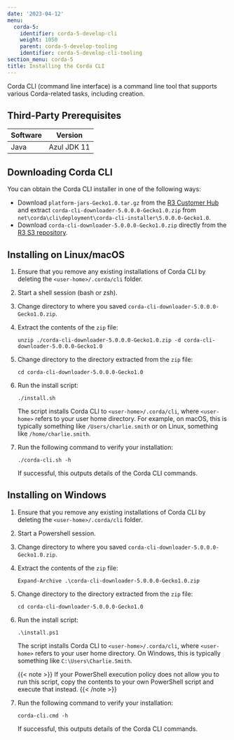 ```yaml
---
date: '2023-04-12'
menu:
  corda-5:
    identifier: corda-5-develop-cli
    weight: 1050
    parent: corda-5-develop-tooling   
    identifier: corda-5-develop-cli-tooling
section_menu: corda-5
title: Installing the Corda CLI
---
```


Corda CLI (command line interface) is a command line tool that supports various Corda-related tasks, including <!--[Corda Package Installer (CPI)]()--> creation.

## Third-Party Prerequisites

Software | Version
---------|------------
Java     | Azul JDK 11

## Downloading Corda CLI

You can obtain the Corda CLI installer in one of the following ways:
* Download `platform-jars-Gecko1.0.tar.gz` from the [R3 Customer Hub](https://r3.force.com/)
and extract `corda-cli-downloader-5.0.0.0-Gecko1.0.zip` from `net\corda\cli\deployment\corda-cli-installer\5.0.0.0-Gecko1.0`.
* Download `corda-cli-downloader-5.0.0.0-Gecko1.0.zip` directly from the [R3 S3 repository](https://download.corda.net/packages/corda-cli-downloader/5.0.0.0-Gecko1.0/corda-cli-downloader-5.0.0.0-Gecko1.0.zip).

## Installing on Linux/macOS

1. Ensure that you remove any existing installations of Corda CLI by deleting the `<user-home>/.corda/cli` folder.
2. Start a shell session (bash or zsh).
2. Change directory to where you saved `corda-cli-downloader-5.0.0.0-Gecko1.0.zip`.
3. Extract the contents of the `zip` file:
   ```shell
   unzip ./corda-cli-downloader-5.0.0.0-Gecko1.0.zip -d corda-cli-downloader-5.0.0.0-Gecko1.0
   ```
4. Change directory to the directory extracted from the `zip` file:
   ```shell
   cd corda-cli-downloader-5.0.0.0-Gecko1.0
   ```
5. Run the install script:
   ```shell
   ./install.sh
   ```
   The script installs Corda CLI to `<user-home>/.corda/cli`, where `<user-home>` refers to your user home directory. For example, on macOS, this is typically something like `/Users/charlie.smith` or on Linux, something like `/home/charlie.smith`.

6. Run the following command to verify your installation:
   ```shell
   ./corda-cli.sh -h
   ```
   If successful, this outputs details of the Corda CLI commands.

## Installing on Windows

1. Ensure that you remove any existing installations of Corda CLI by deleting the `<user-home>/.corda/cli` folder.
2. Start a Powershell session.
2. Change directory to where you saved `corda-cli-downloader-5.0.0.0-Gecko1.0.zip`.
3. Extract the contents of the `zip` file:
   ```shell
   Expand-Archive .\corda-cli-downloader-5.0.0.0-Gecko1.0.zip
   ```
4. Change directory to the directory extracted from the `zip` file:
   ```shell
   cd corda-cli-downloader-5.0.0.0-Gecko1.0
   ```
5. Run the install script:
   ```shell
   .\install.ps1
   ```
   The script installs Corda CLI to `<user-home>/.corda/cli`, where `<user-home>` refers to your user home directory. On Windows, this is typically something like `C:\Users\Charlie.Smith`.

   {{< note >}}
   If your PowerShell execution policy does not allow you to run this script, copy the contents to your own PowerShell script and execute that instead.
   {{< /note >}}

6. Run the following command to verify your installation:
     ```shell
     corda-cli.cmd -h
     ```
    If successful, this outputs details of the Corda CLI commands.
